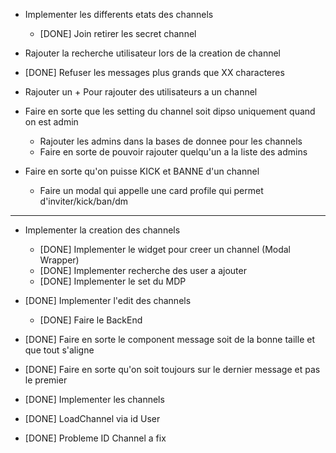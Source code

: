
- Implementer les differents etats des channels
	- [DONE] Join retirer les secret channel

- Rajouter la recherche utilisateur lors de la creation de channel

- [DONE] Refuser les messages plus grands que XX characteres

- Rajouter un + Pour rajouter des utilisateurs a un channel

- Faire en sorte que les setting du channel soit dipso uniquement quand on est admin
	- Rajouter les admins dans la bases de donnee pour les channels
	- Faire en sorte de pouvoir rajouter quelqu'un a la liste des admins

- Faire en sorte qu'on puisse KICK et BANNE d'un channel 
	- Faire un modal qui appelle une card profile qui permet d'inviter/kick/ban/dm 


-----------------------------------------------------------

- Implementer la creation des channels
	- [DONE] Implementer le widget pour creer un channel (Modal Wrapper)
	- [DONE] Implementer recherche des user a ajouter
	- [DONE] Implementer le set du MDP

- [DONE] Implementer l'edit des channels
	- [DONE] Faire le BackEnd

- [DONE] Faire en sorte le component message soit de la bonne taille et que tout s'aligne

- [DONE] Faire en sorte qu'on soit toujours sur le dernier message et pas le premier

- [DONE] Implementer les channels
- [DONE] LoadChannel via id User
- [DONE] Probleme ID Channel a fix
